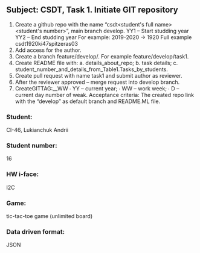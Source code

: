 ## Subject: CSDT, Task 1. Initiate GIT repository

1. Create a github repo with the name “csdt<YY1YY2><group><student's full name><student's number>”, main branch develop.
   YY1 – Start studding year
   YY2 – End studding year
   For example: 2019-2020 -> 1920
   Full example csdt1920ki47spitzeras03
2. Add access for the author.
3. Create a branch feature/develop/<task number>. For example
   feature/develop/task1.
4. Create README file with:
   a. details_about_repo;
   b. task details;
   c. student_number_and_details_from_Table1.Tasks_by_students.
5. Create pull request with name task1 and submit author as reviewer.
6. After the reviewer approved – merge request into develop branch.
7. CreateGITTAG:<PROJECTNAME>_<VERSION>_WW<YYWWD>
   ∙ YY – current year;
   ∙ WW – work week;
   ∙ D – current day number of weak.
   Acceptance criteria:
   The created repo link with the “develop” as default branch and README.ML file.

### Student:
CI-46, Lukianchuk Andrii
### Student number:
16
### HW i-face:
I2C
### Game:
tic-tac-toe game (unlimited board)
### Data driven format:
JSON
